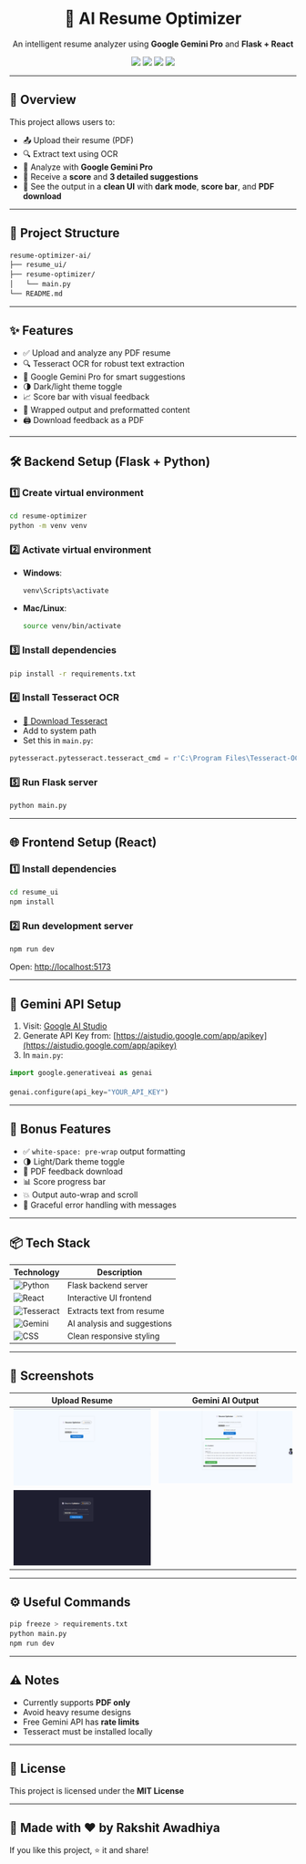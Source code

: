 <h1 align="center">🚀 AI Resume Optimizer</h1>
<p align="center">
  An intelligent resume analyzer using <strong>Google Gemini Pro</strong> and <strong>Flask + React</strong>
</p>

<p align="center">
  <img src="https://img.shields.io/badge/AI-Powered-blueviolet?style=flat-square&logo=google" />
  <img src="https://img.shields.io/badge/Made%20With-Flask-000?style=flat-square&logo=flask" />
  <img src="https://img.shields.io/badge/Frontend-React-61dafb?style=flat-square&logo=react" />
  <img src="https://img.shields.io/badge/License-MIT-green?style=flat-square" />
</p>

---

## 🧠 Overview

This project allows users to:
- 📤 Upload their resume (PDF)
- 🔍 Extract text using OCR
- 🤖 Analyze with **Google Gemini Pro**
- 📝 Receive a **score** and **3 detailed suggestions**
- 🎨 See the output in a **clean UI** with **dark mode**, **score bar**, and **PDF download**

---

## 📁 Project Structure

```bash
resume-optimizer-ai/
├── resume_ui/
├── resume-optimizer/
│   └── main.py
└── README.md
```

---

## ✨ Features

- ✅ Upload and analyze any PDF resume  
- 🔍 Tesseract OCR for robust text extraction  
- 🧠 Google Gemini Pro for smart suggestions  
- 🌗 Dark/light theme toggle  
- 📈 Score bar with visual feedback  
- 🧾 Wrapped output and preformatted content  
- 🖨️ Download feedback as a PDF  

---

## 🛠️ Backend Setup (Flask + Python)

### 1️⃣ Create virtual environment

```bash
cd resume-optimizer
python -m venv venv
```

### 2️⃣ Activate virtual environment

- **Windows**:
  ```bash
  venv\Scripts\activate
  ```
- **Mac/Linux**:
  ```bash
  source venv/bin/activate
  ```

### 3️⃣ Install dependencies

```bash
pip install -r requirements.txt
```

### 4️⃣ Install Tesseract OCR

- [🔗 Download Tesseract](https://github.com/tesseract-ocr/tesseract)
- Add to system path
- Set this in `main.py`:

```python
pytesseract.pytesseract.tesseract_cmd = r'C:\Program Files\Tesseract-OCR\tesseract.exe'
```

### 5️⃣ Run Flask server

```bash
python main.py
```

---

## 🌐 Frontend Setup (React)

### 1️⃣ Install dependencies

```bash
cd resume_ui
npm install
```

### 2️⃣ Run development server

```bash
npm run dev
```

Open: [http://localhost:5173](http://localhost:5173)

---

## 🔑 Gemini API Setup

1. Visit: [Google AI Studio](https://makersuite.google.com/app)  
2. Generate API Key from: [https://aistudio.google.com/app/apikey](https://aistudio.google.com/app/apikey)  
3. In `main.py`:

```python
import google.generativeai as genai

genai.configure(api_key="YOUR_API_KEY")
```

---

## 🧠 Bonus Features

- ✅ `white-space: pre-wrap` output formatting  
- 🌗 Light/Dark theme toggle  
- 📄 PDF feedback download  
- 📊 Score progress bar  
- 💥 Output auto-wrap and scroll  
- 🔴 Graceful error handling with messages  

---

## 📦 Tech Stack

| Technology     | Description                        |
|----------------|------------------------------------|
| ![Python](https://img.shields.io/badge/Python-3776AB?logo=python&logoColor=white)     | Flask backend server          |
| ![React](https://img.shields.io/badge/React-20232a?logo=react&logoColor=61dafb)       | Interactive UI frontend       |
| ![Tesseract](https://img.shields.io/badge/Tesseract_OCR-5D3FD3?logo=tesseract&logoColor=white) | Extracts text from resume     |
| ![Gemini](https://img.shields.io/badge/Gemini_API-ff6f00?logo=google&logoColor=white) | AI analysis and suggestions   |
| ![CSS](https://img.shields.io/badge/CSS3-1572B6?logo=css3&logoColor=white)            | Clean responsive styling      |

---

## 📸 Screenshots

| Upload Resume | Gemini AI Output |
|---------------|------------------|
| ![upload](screenshots/upload1.png) | ![result](screenshots/result.png) |
| ![upload](screenshots/upload2.png) | 

---

## ⚙️ Useful Commands

```bash
pip freeze > requirements.txt
python main.py
npm run dev
```

---

## ⚠️ Notes

- Currently supports **PDF only**
- Avoid heavy resume designs
- Free Gemini API has **rate limits**
- Tesseract must be installed locally

---

## 📄 License

This project is licensed under the **MIT License**

---

## 🙌 Made with ❤️ by Rakshit Awadhiya

If you like this project, ⭐ it and share!
